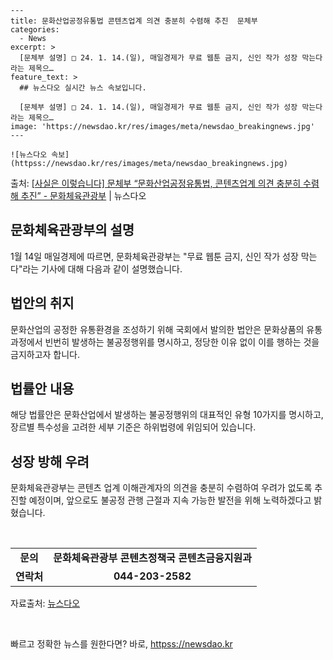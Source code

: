     ---
    title: 문화산업공정유통법 콘텐츠업계 의견 충분히 수렴해 추진  문체부
    categories:
      - News
    excerpt: >
      [문체부 설명] □ 24. 1. 14.(일), 매일경제가 무료 웹툰 금지, 신인 작가 성장 막는다라는 제목으…
    feature_text: >
      ## 뉴스다오 실시간 뉴스 속보입니다.
    
      [문체부 설명] □ 24. 1. 14.(일), 매일경제가 무료 웹툰 금지, 신인 작가 성장 막는다라는 제목으…
    image: 'https://newsdao.kr/res/images/meta/newsdao_breakingnews.jpg'
    ---
    
    ![뉴스다오 속보](httpss://newsdao.kr/res/images/meta/newsdao_breakingnews.jpg)

<p>출처: <a href="httpss://newsdao.kr/3012" rel="dofollow">[사실은 이렇습니다] 문체부 “문화산업공정유통법, 콘텐츠업계 의견 충분히 수렴해 추진” - 문화체육관광부</a> | 뉴스다오</p>

<h2 data-ke-size="size26">문화체육관광부의 설명</h2>
<p data-ke-size="size16">1월 14일 매일경제에 따르면, 문화체육관광부는 "무료 웹툰 금지, 신인 작가 성장 막는다"라는 기사에 대해 다음과 같이 설명했습니다.</p>

<h2 data-ke-size="size21">법안의 취지</h2>
<p data-ke-size="size16">문화산업의 공정한 유통환경을 조성하기 위해 국회에서 발의한 법안은 문화상품의 유통과정에서 빈번히 발생하는 불공정행위를 명시하고, 정당한 이유 없이 이를 행하는 것을 금지하고자 합니다.</p>

<h2 data-ke-size="size21">법률안 내용</h2>
<p data-ke-size="size16">해당 법률안은 문화산업에서 발생하는 불공정행위의 대표적인 유형 10가지를 명시하고, 장르별 특수성을 고려한 세부 기준은 하위법령에 위임되어 있습니다.</p>

<h2 data-ke-size="size21">성장 방해 우려</h2>
<p data-ke-size="size16">문화체육관광부는 콘텐츠 업계 이해관계자의 의견을 충분히 수렴하여 우려가 없도록 추진할 예정이며, 앞으로도 불공정 관행 근절과 지속 가능한 발전을 위해 노력하겠다고 밝혔습니다.</p>
<p data-ke-size="size16">&nbsp;</p>
<table>
	<tbody>
		<tr>
			<td style="text-align: center; height: 17px;"><b>문의</b></td>
			<td style="text-align: center; height: 17px;"><b>문화체육관광부 콘텐츠정책국 콘텐츠금융지원과</b></td>
		</tr>
		<tr>
			<td style="text-align: center; height: 17px;"><b>연락처</b></td>
			<td style="text-align: center; height: 17px;"><b>044-203-2582</b></td>
		</tr>
	</tbody>
</table>
<p data-ke-size="size16">자료출처: <a href="httpss://newsdao.kr/3012">뉴스다오</a></p>
<p data-ke-size="size16">&nbsp;</p>
 

빠르고 정확한 뉴스를 원한다면? 바로, <a href="httpss://newsdao.kr" rel="dofollow">httpss://newsdao.kr</a>


    